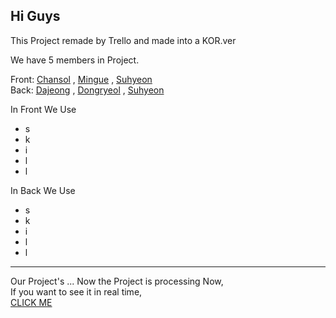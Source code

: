 ## Hi Guys

This Project remade by Trello and made into a KOR.ver

We have 5 members in Project.     

Front: [Chansol]() , [Mingue]() , [Suhyeon](https://github.com/SuhyeonP)     
Back: [Dajeong]() , [Dongryeol]() , [Suhyeon](https://github.com/SuhyeonP)

In Front We Use
* s
* k
* i
* l
* l

In Back We Use
* s
* k
* i
* l
* l


*****


Our Project's ...
Now the Project is processing Now,   
If you want to see it in real time,    
[CLICK ME](https://github.com/SuhyeonP/trello/tree/develop)

